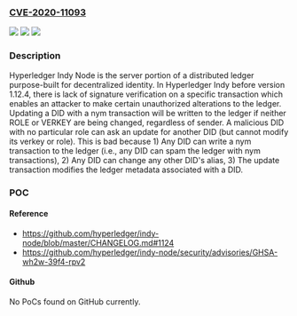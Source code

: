 ### [CVE-2020-11093](https://cve.mitre.org/cgi-bin/cvename.cgi?name=CVE-2020-11093)
![](https://img.shields.io/static/v1?label=Product&message=indy-node&color=blue)
![](https://img.shields.io/static/v1?label=Version&message=%3C%201.12.4%20&color=brightgreen)
![](https://img.shields.io/static/v1?label=Vulnerability&message=CWE-347%3A%20Improper%20Verification%20of%20Cryptographic%20Signature&color=brightgreen)

### Description

Hyperledger Indy Node is the server portion of a distributed ledger purpose-built for decentralized identity. In Hyperledger Indy before version 1.12.4, there is lack of signature verification on a specific transaction which enables an attacker to make certain unauthorized alterations to the ledger. Updating a DID with a nym transaction will be written to the ledger if neither ROLE or VERKEY are being changed, regardless of sender. A malicious DID with no particular role can ask an update for another DID (but cannot modify its verkey or role). This is bad because 1) Any DID can write a nym transaction to the ledger (i.e., any DID can spam the ledger with nym transactions), 2) Any DID can change any other DID's alias, 3) The update transaction modifies the ledger metadata associated with a DID.

### POC

#### Reference
- https://github.com/hyperledger/indy-node/blob/master/CHANGELOG.md#1124
- https://github.com/hyperledger/indy-node/security/advisories/GHSA-wh2w-39f4-rpv2

#### Github
No PoCs found on GitHub currently.


